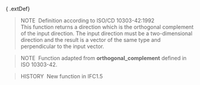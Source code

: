 { .extDef}
> NOTE&nbsp; Definition according to ISO/CD 10303-42:1992  
> This function returns a direction which is the orthogonal complement of the input direction. The input direction must be a two-dimensional direction and the result is a vector of the same type and perpendicular to the input vector.

> NOTE&nbsp; Function adapted from **orthogonal_complement** defined in ISO 10303-42.

> HISTORY&nbsp; New function in IFC1.5